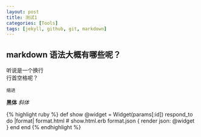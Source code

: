 ```yaml
---
layout: post
title: 测试1
categories: [Tools]
tags: [jekyll, github, git, markdown]
---
```


markdown 语法大概有哪些呢？
---
听说是一个换行  
  行首空格呢？




    缩进

  **黑体**
  *斜体*

{% highlight ruby %}
def show
  @widget = Widget(params[:id])
  respond_to do |format|
    format.html # show.html.erb
    format.json { render json: @widget }
  end
end
{% endhighlight %}
